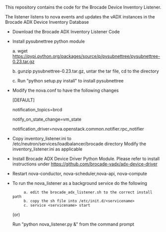 This repository contains the code for the Brocade Device Inventory Listener.

The listener listens to nova events and updates the vADX instances in 
the Brocade ADX Device Inventory Database


-  Download the Brocade ADX Inventory Listener Code

-  Install pysubnettree python module

    a. wget https://pypi.python.org/packages/source/p/pysubnettree/pysubnettree-0.23.tar.gz

    b. gunzip pysubnettree-0.23.tar.gz, untar the tar file, cd to the directory
   
    c. Run "python setup.py install" to install pysubnettree 
			
-  Modify the nova.conf to have the following changes

    [DEFAULT]

    notification_topics=brcd

    notify_on_state_change=vm_state

    notification_driver=nova.openstack.common.notifier.rpc_notifier

-  Copy inventory_listener.ini to /etc/neutron/services/loadbalancer/brocade directory
   Modify the inventory_listener.ini as applicable

-  Install Brocade ADX Device Driver Python Module. Please refer to install instructions under
   https://github.com/brocade-vadx/adx-device-driver

-  Restart nova-conductor, nova-scheduler,nova-api, nova-compute

-  To run the nova_listener as a background service do the following

            a. edit the brocade_adx_listener.sh to the correct install path
            b. copy the sh file into /etc/init.d/<servicename>
            c. service <servicename> start

   (or)

    Run "python nova_listener.py &" from the command prompt
